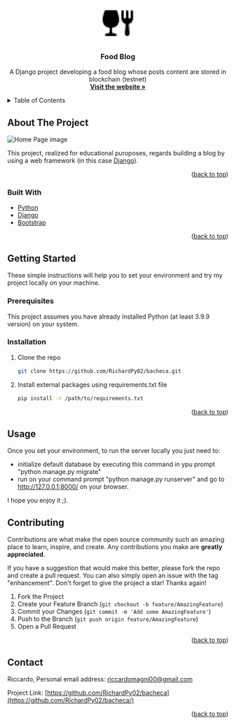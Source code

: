 <div id="top"></div>
<!-- PROJECT LOGO -->
<br />
<div align="center">
  <a href="https://github.com/RichardPy02/bacheca">
    <img src="assets/img/logo.png" alt="Logo" width="80" height="80">
  </a>

  <h3 align="center">Food Blog</h3>

  <p align="center">
    A Django project developing a food blog whose posts content are stored in blockchain (testnet)
    <br/>
    <a href="http://riccardo02.pythonanywhere.com/"><strong>Visit the website »</strong></a>
  </p>
</div>



<!-- TABLE OF CONTENTS -->
<details>
  <summary>Table of Contents</summary>
  <ol>
    <li>
      <a href="#about-the-project">About The Project</a>
      <ul>
        <li><a href="#built-with">Built With</a></li>
      </ul>
    </li>
    <li>
      <a href="#getting-started">Getting Started</a>
      <ul>
        <li><a href="#prerequisites">Prerequisites</a></li>
        <li><a href="#installation">Installation</a></li>
      </ul>
    </li>
    <li><a href="#usage">Usage</a></li>
    <li><a href="#contributing">Contributing</a></li>
    <li><a href="#contact">Contact</a></li>
  </ol>
</details>



<!-- ABOUT THE PROJECT -->
## About The Project

![Home Page image](https://github.com/RichardPy02/bacheca/blob/master/assets/img/home_page.png)

This project, realized for educational puroposes, regards building a blog by using a web framework (in this case [Django](https://www.djangoproject.com/)).

<p align="right">(<a href="#top">back to top</a>)</p>



### Built With

* [Python](https://www.python.org/)
* [Django](https://www.djangoproject.com/)
* [Bootstrap](https://getbootstrap.com)

<p align="right">(<a href="#top">back to top</a>)</p>



<!-- GETTING STARTED -->
## Getting Started
These simple instructions will help you to set your environment and try my project locally on your machine.

### Prerequisites

This project assumes you have already installed Python (at least 3.9.9 version) on your system.

### Installation

1. Clone the repo
   ```sh
   git clone https://github.com/RichardPy02/bacheca.git
   ```
2. Install external packages using requirements.txt file
   ```sh
   pip install -r /path/to/requirements.txt
   ```

<p align="right">(<a href="#top">back to top</a>)</p>

<!-- USAGE EXAMPLES -->
## Usage

Once you set your environment, to run the server locally you just need to:
* initialize default database by executing this command in ypu prompt "python manage.py migrate"
* run on your command prompt "python manage.py runserver" and go to http://127.0.0.1:8000/ on your browser. 

I hope you enjoy it ;).


<!-- CONTRIBUTING -->
## Contributing

Contributions are what make the open source community such an amazing place to learn, inspire, and create. Any contributions you make are **greatly appreciated**.

If you have a suggestion that would make this better, please fork the repo and create a pull request. You can also simply open an issue with the tag "enhancement".
Don't forget to give the project a star! Thanks again!

1. Fork the Project
2. Create your Feature Branch (`git checkout -b feature/AmazingFeature`)
3. Commit your Changes (`git commit -m 'Add some AmazingFeature'`)
4. Push to the Branch (`git push origin feature/AmazingFeature`)
5. Open a Pull Request

<p align="right">(<a href="#top">back to top</a>)</p>

<!-- CONTACT -->
## Contact

Riccardo, 
Personal email address: riccardomagni00@gmail.com

Project Link: [https://github.com/RichardPy02/bacheca](https://github.com/RichardPy02/bacheca/)

<p align="right">(<a href="#top">back to top</a>)</p>
